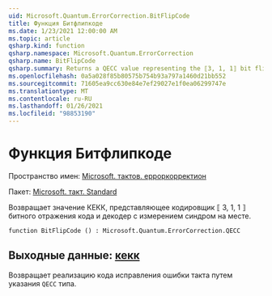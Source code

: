 ```yaml
---
uid: Microsoft.Quantum.ErrorCorrection.BitFlipCode
title: Функция Битфлипкоде
ms.date: 1/23/2021 12:00:00 AM
ms.topic: article
qsharp.kind: function
qsharp.namespace: Microsoft.Quantum.ErrorCorrection
qsharp.name: BitFlipCode
qsharp.summary: Returns a QECC value representing the ⟦3, 1, 1⟧ bit flip code encoder and decoder with in-place syndrome measurement.
ms.openlocfilehash: 0a5a028f85b80575b754b93a797a1460d21bb552
ms.sourcegitcommit: 71605ea9cc630e84e7ef29027e1f0ea06299747e
ms.translationtype: MT
ms.contentlocale: ru-RU
ms.lasthandoff: 01/26/2021
ms.locfileid: "98853190"
---
```

# <a name="bitflipcode-function"></a>Функция Битфлипкоде

Пространство имен: [Microsoft. тактов. ерроркорректион](xref:Microsoft.Quantum.ErrorCorrection)

Пакет: [Microsoft. такт. Standard](https://nuget.org/packages/Microsoft.Quantum.Standard)


Возвращает значение КЕКК, представляющее кодировщик ⟦ 3, 1, 1 ⟧ битного отражения кода и декодер с измерением синдром на месте.

```qsharp
function BitFlipCode () : Microsoft.Quantum.ErrorCorrection.QECC
```


## <a name="output--qecc"></a>Выходные данные: [кекк](xref:Microsoft.Quantum.ErrorCorrection.QECC)

Возвращает реализацию кода исправления ошибки такта путем указания `QECC` типа.
